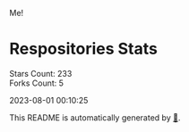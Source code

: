Me!

# Respositories Stats
Stars Count: 233  
Forks Count: 5

2023-08-01 00:10:25  

This README is automatically generated by [🐰](https://github.com/rnitta/rnitta).
